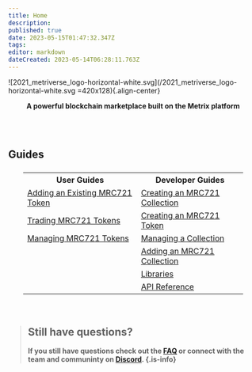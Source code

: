 ```yaml
---
title: Home
description: 
published: true
date: 2023-05-15T01:47:32.347Z
tags: 
editor: markdown
dateCreated: 2023-05-14T06:28:11.763Z
---
```


![2021_metriverse_logo-horizontal-white.svg](/2021_metriverse_logo-horizontal-white.svg =420x128){.align-center}
<p style="text-align: center;"><strong>A powerful blockchain marketplace built on the Metrix platform<strong></p>
<br/>
<br/>  
  
## Guides 
<div style="width: 100%; text-align:center; margin-top: 24px;">
  <table style="width: 88%; margin:0 auto;">
  <tr>
    <th>User Guides</th>
    <th>Developer Guides</th>
  </tr>
  <tr>
    <td><a href="/user-guides/token">Adding an Existing MRC721 Token</a></td>
    <td><a href="/developer-guides/collection">Creating an MRC721 Collection</a></td>
  </tr>
  <tr>
    <td><a href="/user-guides/trade">Trading MRC721 Tokens</a></td>
    <td><a href="/developer-guides/token">Creating an MRC721 Token</a></td>
  </tr>
  <tr>
    <td><a href="/user-guides/manage">Managing MRC721 Tokens</a></td>
    <td><a href="/developer-guides/manage">Managing a Collection</a></td>
  </tr>
  <tr>
    <td></td>
    <td><a href="/developer-guides/add">Adding an MRC721 Collection</a></td>
  </tr>
  <tr>
    <td></td>
    <td><a href="/developer-guides/libraries">Libraries</a></td>
  </tr>
  <tr>
    <td></td>
    <td><a href="/developer-guides/api">API Reference</a></td>
  </tr>
</table>
</div>
<br/>
<br/>  
  
> ## Still have questions?
> If you still have questions check out the [FAQ](/faq) or connect with the team and communinty on [Discord](/https://discord.gg/5Mj67juv5J).
{.is-info}

